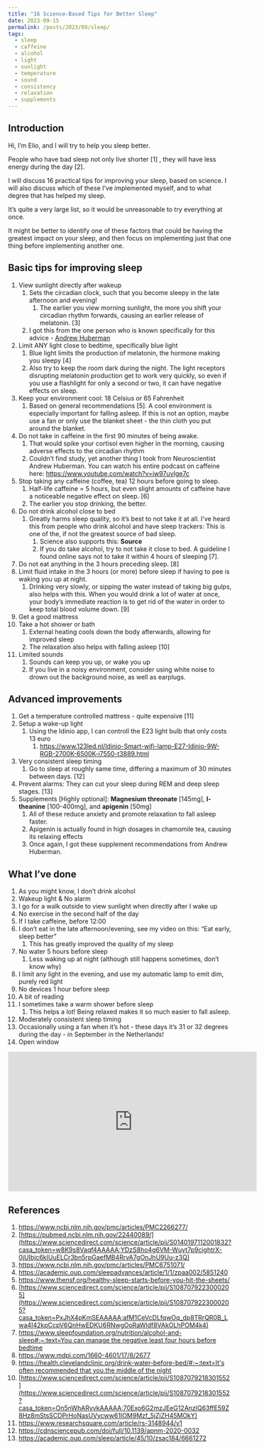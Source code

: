 ```yaml
---
title: "16 Science-Based Tips for Better Sleep"
date: 2023-09-15
permalink: /posts/2023/09/sleep/
tags:
  - sleep
  - caffeine
  - alcohol
  - light
  - sunlight
  - temperature
  - sound
  - consistency
  - relaxation
  - supplements
---
```


## Introduction

Hi, I’m Elio, and I will try to help you sleep better.

People who have bad sleep not only live shorter [1] , they will have less energy during the day [2].

I will discuss 16 practical tips for improving your sleep, based on science. I will also discuss which of these I’ve implemented myself, and to what degree that has helped my sleep.

It’s quite a very large list, so it would be unreasonable to try everything at once.

It might be better to identify one of these factors that could be having the greatest impact on your sleep, and then focus on implementing just that one thing before implementing another one.

## Basic tips for improving sleep

1. View sunlight directly after wakeup
   1. Sets the circadian clock, such that you become sleepy in the late afternoon and evening!
      1. The earlier you view morning sunlight, the more you shift your circadian rhythm forwards, causing an earlier release of melatonin. [3]
   2. I got this from the one person who is known specifically for this advice - [Andrew Huberman](https://www.youtube.com/watch?v=WDv4AWk0J3U)
2. Limit ANY light close to bedtime, specifically blue light
   1. Blue light limits the production of melatonin, the hormone making you sleepy [4]
   2. Also try to keep the room dark during the night. The light receptors disrupting melatonin production get to work very quickly, so even if you use a flashlight for only a second or two, it can have negative effects on sleep.
3. Keep your environment cool: 18 Celsius or 65 Fahrenheit
   1. Based on general recommendations [5]. A cool environment is especially important for falling asleep.
      If this is not an option, maybe use a fan or only use the blanket sheet - the thin cloth you put around the blanket.
4. Do not take in caffeine in the first 90 minutes of being awake.
   1. That would spike your cortisol even higher in the morning, causing adverse effects to the circadian rhythm
   2. Couldn’t find study, yet another thing I took from Neuroscientist Andrew Huberman. You can watch his entire podcast on caffeine here: https://www.youtube.com/watch?v=iw97uvIge7c
5. Stop taking any caffeine (coffee, tea) 12 hours before going to sleep.
   1. Half-life caffeine = 5 hours, but even slight amounts of caffeine have a noticeable negative effect on sleep. [6]
   2. The earlier you stop drinking, the better.
6. Do not drink alcohol close to bed
   1. Greatly harms sleep quality, so it’s best to not take it at all. I’ve heard this from people who drink alcohol and have sleep trackers: This is one of the, if not the greatest source of bad sleep.
      1. Science also supports this: **Source**
      2. If you do take alcohol, try to not take it close to bed. A guideline I found online says not to take it within 4 hours of sleeping [7].
7. Do not eat anything in the 3 hours preceding sleep. [8]
8. Limit fluid intake in the 3 hours (or more) before sleep if having to pee is waking you up at night.
   1. Drinking very slowly, or sipping the water instead of taking big gulps, also helps with this. When you would drink a lot of water at once, your body’s immediate reaction is to get rid of the water in order to keep total blood volume down. [9]
9. Get a good mattress
10. Take a hot shower or bath
    1. External heating cools down the body afterwards, allowing for improved sleep
    2. The relaxation also helps with falling asleep [10]
11. Limited sounds
    1. Sounds can keep you up, or wake you up
    2. If you live in a noisy environment, consider using white noise to drown out the background noise, as well as earplugs.

## Advanced improvements

1. Get a temperature controlled mattress - quite expensive [11]
2. Setup a wake-up light
   1. Using the Idinio app, I can controll the E23 light bulb that only costs 13 euro
      1. https://www.123led.nl/Idinio-Smart-wifi-lamp-E27-Idinio-9W-RGB-2700K-6500K-i7550-t3889.html
3. Very consistent sleep timing
   1. Go to sleep at roughly same time, differing a maximum of 30 minutes between days. [12]
4. Prevent alarms: They can cut your sleep during REM and deep sleep stages. [13]
5. Supplements [Highly optional]: **Magnesium threonate** [145mg], **l-theanine** [100-400mg], and **apigenin** [50mg]
   1. All of these reduce anxiety and promote relaxation to fall asleep faster.
   2. Apigenin is actually found in high dosages in chamomile tea, causing its relaxing effects
   3. Once again, I got these supplement recommendations from Andrew Huberman.

## What I’ve done

1. As you might know, I don’t drink alcohol
2. Wakeup light & No alarm
3. I go for a walk outside to view sunlight when directly after I wake up
4. No exercise in the second half of the day
5. If I take caffeine, before 12:00
6. I don’t eat in the late afternoon/evening, see my video on this: “Eat early, sleep better”
   1. This has greatly improved the quality of my sleep
7. No water 5 hours before sleep
   1. Less waking up at night (although still happens sometimes, don’t know why)
8. I limit any light in the evening, and use my automatic lamp to emit dim, purely red light
9. No devices 1 hour before sleep
10. A bit of reading
11. I sometimes take a warm shower before sleep
    1. This helps a lot! Being relaxed makes it so much easier to fall asleep.
12. Moderately consistent sleep timing
13. Occasionally using a fan when it’s hot - these days it’s 31 or 32 degrees during the day - in September in the Netherlands!
14. Open window

<iframe width="560" height="315"
src="https://www.youtube.com/embed/ffS8bvhrq70" 
frameborder="0" 
allow="accelerometer; autoplay; encrypted-media; gyroscope; picture-in-picture" 
allowfullscreen></iframe>

## References

1. https://www.ncbi.nlm.nih.gov/pmc/articles/PMC2266277/
2. [https://pubmed.ncbi.nlm.nih.gov/22440089/](https://www.sciencedirect.com/science/article/pii/S0140197112001832?casa_token=w8K9s8Vaqf4AAAAA:YDzS8ho4g6VM-Wuyt7p9cightrX-0jUIbjc6kIUuELCr3bn5rpGaefMB4RrvA7gOnJhU9Uu-z3Q)
3. https://www.ncbi.nlm.nih.gov/pmc/articles/PMC6751071/
4. https://academic.oup.com/sleepadvances/article/1/1/zpaa002/5851240
5. https://www.thensf.org/healthy-sleep-starts-before-you-hit-the-sheets/
6. [https://www.sciencedirect.com/science/article/pii/S1087079223000205](https://www.sciencedirect.com/science/article/pii/S1087079223000205?casa_token=PxJhX4pKmSEAAAAA:afM1CeVcDLfqwOq_dp8TRrQR0B_Lwa4I42kpCcpV6QnHwEDKU6RNwgOoRaWldf8VAkOLhPOM4k4)
7. [https://www.sleepfoundation.org/nutrition/alcohol-and-sleep#:~:text=You can manage the negative,least four hours before bedtime](https://www.sleepfoundation.org/nutrition/alcohol-and-sleep#:~:text=You%20can%20manage%20the%20negative,least%20four%20hours%20before%20bedtime)
8. https://www.mdpi.com/1660-4601/17/8/2677
9. [https://health.clevelandclinic.org/drink-water-before-bed/#:~:text=It's often recommended that you,the middle of the night](https://health.clevelandclinic.org/drink-water-before-bed/#:~:text=It's%20often%20recommended%20that%20you,the%20middle%20of%20the%20night)
10. [https://www.sciencedirect.com/science/article/pii/S1087079218301552](https://www.sciencedirect.com/science/article/pii/S1087079218301552?casa_token=On5nWhARyvkAAAAA:70Exo6G2mzJEeG12AnzlQ63ffE59Z8Hz8mStsSCDPrHoNasUVycww61IOM9Mzf_5jZjZH45MOkY)
11. https://www.researchsquare.com/article/rs-3148944/v1
12. https://cdnsciencepub.com/doi/full/10.1139/apnm-2020-0032
13. https://academic.oup.com/sleep/article/45/10/zsac184/6661272
